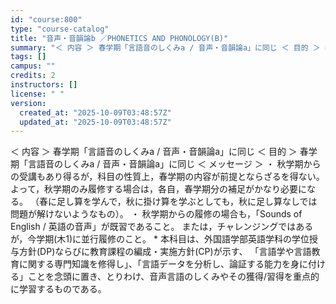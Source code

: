 ```yaml
---
id: "course:800"
type: "course-catalog"
title: "音声・音韻論b ／PHONETICS AND PHONOLOGY(B)"
summary: "＜ 内容 ＞ 春学期「言語音のしくみa / 音声・音韻論a」に同じ ＜ 目的 ＞ 春学期「言語音のしくみa / 音声・音韻論a」に同じ ＜ メッセージ ＞ ・ 秋学期からの受講もあり得るが，科目の性質上，春学期の内容が前提とならざるを得ない…"
tags: []
campus: ""
credits: 2
instructors: []
license: " "
version:
  created_at: "2025-10-09T03:48:57Z"
  updated_at: "2025-10-09T03:48:57Z"
---
```


＜ 内容 ＞ 春学期「言語音のしくみa / 音声・音韻論a」に同じ ＜ 目的 ＞ 春学期「言語音のしくみa / 音声・音韻論a」に同じ ＜ メッセージ ＞ ・ 秋学期からの受講もあり得るが，科目の性質上，春学期の内容が前提とならざるを得ない。よって，秋学期のみ履修する場合は，各自，春学期分の補足がかなり必要になる。 （春に足し算を学んで，秋に掛け算を学ぶとしても，秋に足し算なしでは問題が解けないようなもの）。 ・ 秋学期からの履修の場合も，「Sounds of English / 英語の音声」が既習であること。 または，チャレンジングではあるが，今学期(木1)に並行履修のこと。 \* 本科目は、外国語学部英語学科の学位授与方針(DP)ならびに教育課程の編成・実施方針(CP)が示す、 「言語学や言語教育に関する専門知識を修得し」、「言語データを分析し、論証する能力を身に付ける」ことを念頭に置き、とりわけ、音声言語のしくみやその獲得/習得を重点的に学習するものである。
